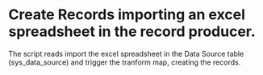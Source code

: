 # Create Records importing an excel spreadsheet in the record producer.
The script reads import the excel spreadsheet in the Data Source table (sys_data_source) and trigger the tranform map, creating the records.
